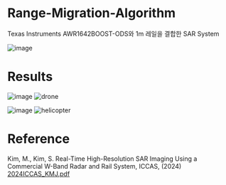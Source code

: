 # Range-Migration-Algorithm

Texas Instruments AWR1642BOOST-ODS와 1m 레일을 결합한 SAR System

![image](https://github.com/user-attachments/assets/bac3fd05-2d09-4c94-bda7-11d0bf0fdb0b)

# Results
![image](https://github.com/user-attachments/assets/00ff80af-e8f8-4238-8f94-946bd570df29)
![drone](https://github.com/user-attachments/assets/c0f9e099-0fa3-4295-8d0b-1b9e81cdcb0f)


![image](https://github.com/user-attachments/assets/2a3d2eb4-30e5-44f2-852e-7869bf7ebad0)
![helicopter](https://github.com/user-attachments/assets/46968dce-f4cc-4a72-917e-fc038001e5d2)


# Reference
Kim, M., Kim, S. Real-Time High-Resolution SAR Imaging Using a Commercial W-Band Radar and Rail System, ICCAS, (2024)  
[2024ICCAS_KMJ.pdf](https://github.com/user-attachments/files/17776195/2024ICCAS_KMJ.pdf)

